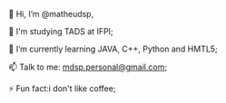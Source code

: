 👋 Hi, I’m @matheudsp,

👀 I'm studying TADS at IFPI;

🌱 I’m currently learning JAVA, C++, Python and HMTL5;

📫 Talk to me: mdsp.personal@gmail.com;

⚡ Fun fact:i don't like coffee;
